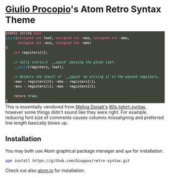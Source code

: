 # [Giulio Procopio][1]'s Atom Retro Syntax Theme
![Syntax Screenshot][2]
This is essentially vendored from [Melina Donati's][3] [90s-tshirt-syntax][4],
however some things didn't sound like they were right.  For example, reducing
font size of comments causes columns missaligning and preferred line length
basically blows up.

[1]: https://github.com/Giuppox
[2]: /screenshot.png
[3]: https://github.com/melinadonati
[4]: https://github.com/melinadonati/90s-tshirt-syntax

## Installation
You may both use Atom graphical package manager and `apm` for installation.
```bash
apm install https://github.com/Giuppox/retro-syntax.git
```
Check out also [atom.io][5] for installation.

[5]: https://atom.io/packages/retro-syntax
